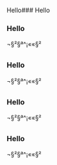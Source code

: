 Hello### Hello
### Hello
¬§²§ª^¡­««§²
### Hello
¬§²§ª^¡­««§²
### Hello
¬§²§ª^¡­««§²
### Hello
¬§²§ª^¡­««§²
